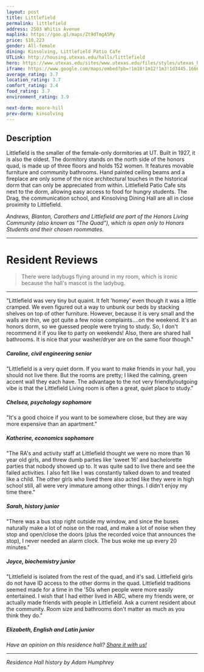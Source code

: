 ```yaml
---
layout: post
title: Littlefield
permalink: littlefield
address: 2503 Whitis Avenue
maplink: https://goo.gl/maps/Zt9dTmgA5My
price: $10,223
gender: All-female
dining: Kinsolving, Littlefield Patio Cafe
UTLink: http://housing.utexas.edu/halls/littlefield
hero: https://www.utexas.edu/sites/www.utexas.edu/files/styles/utexas_hero_photo_image/public/hero-photos/maincampus_hero.jpg?itok=i1E3qQY4
iframe: https://www.google.com/maps/embed?pb=!1m18!1m12!1m3!1d3445.1666371083256!2d-97.74192908487014!3d30.28931741391796!2m3!1f0!2f0!3f0!3m2!1i1024!2i768!4f13.1!3m3!1m2!1s0x8644b582ef37abf9%3A0xb4cc8e5d47cdd4da!2sLittlefield+Dormitory%2C+2503+Whitis+Ave%2C+Austin%2C+TX+78705!5e0!3m2!1sen!2sus!4v1462317918455
average_rating: 3.7
location_rating: 3.7
comfort_rating: 3.4
food_rating: 3.7
environment_rating: 3.9

next-dorm: moore-hill
prev-dorm: kinsolving
---
```


## Description ##

Littlefield is the smaller of the female-only dormitories at UT. Built in 1927, it is also the oldest. The dormitory stands on the north side of the honors quad, is made up of three floors and holds 152 women. It features movable furniture and community bathrooms. Hand painted ceiling beams and a fireplace are only some of the nice architectural touches in the historical dorm that can only be appreciated from within. Littlefield Patio Cafe sits next to the dorm, allowing easy access to food for hungry students. The Drag, the communication school, and Kinsolving Dining Hall are all in close proximity to Littlefield.

*Andrews, Blanton, Carothers and Littlefield are part of the Honors Living Community (also known as "The Quad"), which is open only to Honors Students and their chosen roommates.*

---

# Resident Reviews #

> There were ladybugs flying around in my room, which is ironic because the hall's mascot is the ladybug.

---

"Littlefield was very tiny but quaint. It felt 'homey' even though it was a little cramped. We even figured out a way to unbunk our beds by stacking shelves on top of other furniture. However, because it is very small and the walls are thin, we got quite a few noise complaints....on the weekend. It's an honors dorm, so we guessed people were trying to study. So, I don't recommend it if you like to party on weekends! Also, there are shared hall bathrooms. It is nice that your washer/dryer are on the same floor though." 

##### Caroline, civil engineering senior #####

"Littlefield is a very quiet dorm. If you want to make friends in your hall, you should not live there. But the rooms are pretty; I liked the calming, green accent wall they each have. The advantage to the not very friendly/outgoing vibe is that the Littlefield Living room is often a great, quiet place to study."

##### Chelsea, psychology sophomore #####

"It's a good choice if you want to be somewhere close, but they are way more expensive than an apartment."

##### Katherine, economics sophomore #####

"The RA's and activity staff at Littlefield thought we were no more than 16 year old girls, and threw dumb parties like 'sweet 16' and bachelorette parties that nobody showed up to. It was quite sad to live there and see the failed activities. I also felt like I was constantly talked down to and treated like a child. The other girls who lived there also acted like they were in high school still, all were very immature among other things. I didn't enjoy my time there."

##### Sarah, history junior #####

"There was a bus stop right outside my window, and since the buses naturally make a lot of noise on the road, and make a lot of noise when they stop and open/close the doors (plus the recorded voice that announces the stop), I never needed an alarm clock. The bus woke me up every 20 minutes."

##### Joyce, biochemistry junior #####

"Littlefield is isolated from the rest of the quad, and it's sad. Littlefield girls do not have ID access to the other dorms in the quad. Littlefield traditions seemed made for a time in the '50s when people were more easily entertained. I wish that I had either lived in ABC, where my friends were, or actually made friends with people in Littlefield. Ask a current resident about the community. Room size and bathrooms don't matter as much as you think they do."

##### Elizabeth, English and Latin junior #####

_Have an opinion on this residence hall? [Share it with us!](https://goo.gl/forms/2FQQ17t7YAfFhlZT2)_

---

_Residence Hall history by Adam Humphrey_